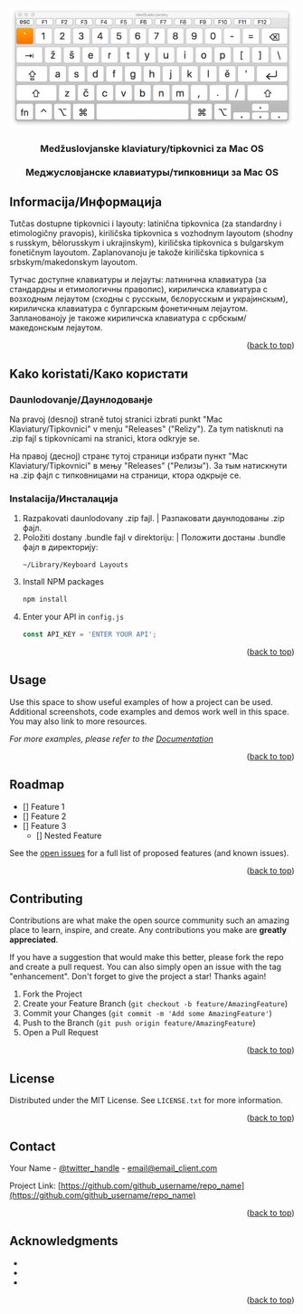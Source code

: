 <!-- PROJECT LOGO -->
<br />
<div align="center">
  <a href="https://github.com/github_username/repo_name">
    <img src="images/pic_of_key.png" alt="Logo">
  </a>

<h3 align="center">Medžuslovjanske klaviatury/tipkovnici za Mac OS</h3>
<h3 align="center">Меджусловјанске клавиатуры/типковници за Mac OS</h3>

</div>


<!-- ABOUT THE PROJECT -->
## Informacija/Информација

Tutčas dostupne tipkovnici i layouty: latinična tipkovnica (za standardny i etimologičny pravopis), kiriličska tipkovnica s vozhodnym layoutom (shodny s russkym, bělorusskym i ukrajinskym), kiriličska tipkovnica s bulgarskym fonetičnym layoutom. Zaplanovanoju je takože kiriličska tipkovnica s srbskym/makedonskym layoutom. 

Тутчас доступне клавиатуры и лејауты: латинична клавиатура (за стандардны и етимологичны правопис), кириличска клавиатура с возходным лејаутом (сходны с русскым, бєлорусскым и украјинскым), кириличска клавиатура с булгарскым фонетичным лејаутом. Запланованоју је такоже кириличска клавиатура с србскым/македонскым лејаутом. 
<p align="right">(<a href="#top">back to top</a>)</p>

<!-- GETTING STARTED -->
## Kako koristati/Како користати

### Daunlodovanje/Даунлодованје

Na pravoj (desnoj) straně tutoj stranici izbrati punkt "Mac Klaviatury/Tipkovnici" v menju "Releases" ("Relizy"). Za tym natisknuti na .zip fajl s tipkovnicami na stranici, ktora odkryje se.

На правој (десној) странє тутој страници избрати пункт "Mac Klaviatury/Tipkovnici" в мењу "Releases" ("Релизы"). За тым натискнути на .zip фајл с типковницами на страници, ктора одкрыје се.

### Instalacija/Инсталација

1. Razpakovati daunlodovany .zip fajl. | Разпаковати даунлодованы .zip фајл.
2. Položiti dostany .bundle fajl v direktoriju: | Положити достаны .bundle фајл в директорију: 
   ```
   ~/Library/Keyboard Layouts
   ```
3. Install NPM packages
   ```sh
   npm install
   ```
4. Enter your API in `config.js`
   ```js
   const API_KEY = 'ENTER YOUR API';
   ```

<p align="right">(<a href="#top">back to top</a>)</p>



<!-- USAGE EXAMPLES -->
## Usage

Use this space to show useful examples of how a project can be used. Additional screenshots, code examples and demos work well in this space. You may also link to more resources.

_For more examples, please refer to the [Documentation](https://example.com)_

<p align="right">(<a href="#top">back to top</a>)</p>



<!-- ROADMAP -->
## Roadmap

- [] Feature 1
- [] Feature 2
- [] Feature 3
    - [] Nested Feature

See the [open issues](https://github.com/github_username/repo_name/issues) for a full list of proposed features (and known issues).

<p align="right">(<a href="#top">back to top</a>)</p>



<!-- CONTRIBUTING -->
## Contributing

Contributions are what make the open source community such an amazing place to learn, inspire, and create. Any contributions you make are **greatly appreciated**.

If you have a suggestion that would make this better, please fork the repo and create a pull request. You can also simply open an issue with the tag "enhancement".
Don't forget to give the project a star! Thanks again!

1. Fork the Project
2. Create your Feature Branch (`git checkout -b feature/AmazingFeature`)
3. Commit your Changes (`git commit -m 'Add some AmazingFeature'`)
4. Push to the Branch (`git push origin feature/AmazingFeature`)
5. Open a Pull Request

<p align="right">(<a href="#top">back to top</a>)</p>



<!-- LICENSE -->
## License

Distributed under the MIT License. See `LICENSE.txt` for more information.

<p align="right">(<a href="#top">back to top</a>)</p>



<!-- CONTACT -->
## Contact

Your Name - [@twitter_handle](https://twitter.com/twitter_handle) - email@email_client.com

Project Link: [https://github.com/github_username/repo_name](https://github.com/github_username/repo_name)

<p align="right">(<a href="#top">back to top</a>)</p>



<!-- ACKNOWLEDGMENTS -->
## Acknowledgments

* []()
* []()
* []()

<p align="right">(<a href="#top">back to top</a>)</p>



<!-- MARKDOWN LINKS & IMAGES -->
<!-- https://www.markdownguide.org/basic-syntax/#reference-style-links -->
[contributors-shield]: https://img.shields.io/github/contributors/github_username/repo_name.svg?style=for-the-badge
[contributors-url]: https://github.com/github_username/repo_name/graphs/contributors
[forks-shield]: https://img.shields.io/github/forks/github_username/repo_name.svg?style=for-the-badge
[forks-url]: https://github.com/github_username/repo_name/network/members
[stars-shield]: https://img.shields.io/github/stars/github_username/repo_name.svg?style=for-the-badge
[stars-url]: https://github.com/github_username/repo_name/stargazers
[issues-shield]: https://img.shields.io/github/issues/github_username/repo_name.svg?style=for-the-badge
[issues-url]: https://github.com/github_username/repo_name/issues
[license-shield]: https://img.shields.io/github/license/github_username/repo_name.svg?style=for-the-badge
[license-url]: https://github.com/github_username/repo_name/blob/master/LICENSE.txt
[linkedin-shield]: https://img.shields.io/badge/-LinkedIn-black.svg?style=for-the-badge&logo=linkedin&colorB=555
[linkedin-url]: https://linkedin.com/in/linkedin_username
[product-screenshot]: images/screenshot.png
